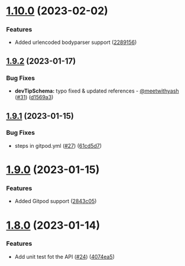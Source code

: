 # [1.10.0](https://github.com/Pradumnasaraf/OpenSource-API/compare/v1.9.2...v1.10.0) (2023-02-02)


### Features

* Added urlencoded bodyparser support ([2289156](https://github.com/Pradumnasaraf/OpenSource-API/commit/228915643d8e8b27c39c14da1e9f16fde3c87198))



## [1.9.2](https://github.com/Pradumnasaraf/OpenSource-API/compare/v1.9.1...v1.9.2) (2023-01-17)


### Bug Fixes

* **devTipSchema:** typo fixed & updated references - [@meetwithyash](https://github.com/meetwithyash)  ([#31](https://github.com/Pradumnasaraf/OpenSource-API/issues/31)) ([d1569a3](https://github.com/Pradumnasaraf/OpenSource-API/commit/d1569a38c4a3ce01c41546673e1cedf57915e4f6))



## [1.9.1](https://github.com/Pradumnasaraf/OpenSource-API/compare/v1.9.0...v1.9.1) (2023-01-15)


### Bug Fixes

* steps in gitpod.yml ([#27](https://github.com/Pradumnasaraf/OpenSource-API/issues/27)) ([61cd5d7](https://github.com/Pradumnasaraf/OpenSource-API/commit/61cd5d7a44044c87871623375d6b64acca93d3b1))



# [1.9.0](https://github.com/Pradumnasaraf/OpenSource-API/compare/v1.8.0...v1.9.0) (2023-01-15)


### Features

* Added Gitpod support ([2843c05](https://github.com/Pradumnasaraf/OpenSource-API/commit/2843c05df1bad1adf4bd330dc4729ef0391fdf52))



# [1.8.0](https://github.com/Pradumnasaraf/OpenSource-API/compare/v1.7.0...v1.8.0) (2023-01-14)


### Features

* Add unit test fot the API ([#24](https://github.com/Pradumnasaraf/OpenSource-API/issues/24)) ([4074ea5](https://github.com/Pradumnasaraf/OpenSource-API/commit/4074ea52f010c3e4732ea998ce710b6f4d554eb9))



